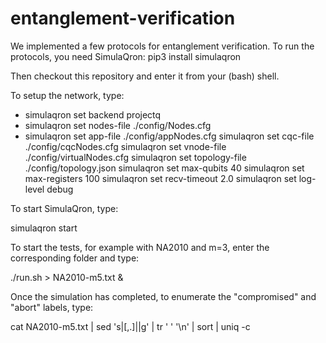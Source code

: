 # entanglement-verification

We implemented a few protocols for entanglement verification. 
To run the protocols, you need SimulaQron: pip3 install simulaqron

Then checkout this repository and enter it from your (bash) shell.

To setup the network, type:

* simulaqron set backend projectq
* simulaqron set nodes-file ./config/Nodes.cfg
* simulaqron set app-file ./config/appNodes.cfg
simulaqron set cqc-file ./config/cqcNodes.cfg
simulaqron set vnode-file ./config/virtualNodes.cfg
simulaqron set topology-file ./config/topology.json
simulaqron set max-qubits 40
simulaqron set max-registers 100
simulaqron set recv-timeout 2.0
simulaqron set log-level debug 

To start SimulaQron, type:

simulaqron start

To start the tests, for example with NA2010 and m=3, enter the corresponding folder and type:

./run.sh > NA2010-m5.txt &

Once the simulation has completed, to enumerate the "compromised" and "abort" labels, type:

cat NA2010-m5.txt | sed 's|[,.]||g' | tr ' ' '\n' | sort | uniq -c
